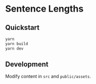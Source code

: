 # Sentence Lengths


## Quickstart

```bash
yarn
yarn build
yarn dev
```

## Development

Modify content in `src` and `public/assets`.
